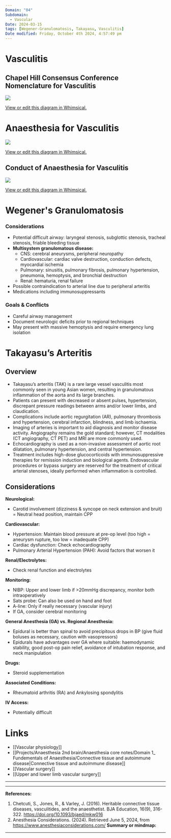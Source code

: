 ```yaml
---
Domain: "04"
Subdomain:
  - Vascular
Date: 2024-03-15
tags: [Wegener-Granulomatosis, Takayasu, Vasculitis]
Date modified: Friday, October 4th 2024, 4:57:49 pm
---
```


# Vasculitis

## Chapel Hill Consensus Conference Nomenclature for Vasculitis

![](Pasted%20image%2020240702145647.png)

[View or edit this diagram in Whimsical.](https://whimsical.com/the-chapel-hill-consensus-conference-nomenclature-for-vasculitis-UyZcVtApMkavwQNSLbrg6g?ref=chatgpt)

# Anaesthesia for Vasculitis

![](Pasted%20image%2020240702145659.png)

[View or edit this diagram in Whimsical.](https://whimsical.com/system-specific-pathological-features-and-anesthetic-implication-9479QShVmCtZ6FwqU36B8s?ref=chatgpt)

## Conduct of Anaesthesia for Vasculitis

![](Pasted%20image%2020240702145709.png)

[View or edit this diagram in Whimsical.](https://whimsical.com/conduct-of-anaesthesia-for-vasculitis-XG978VjLDy6XraWkDEKgjL?ref=chatgpt)

# Wegener's Granulomatosis

### Considerations
- Potential difficult airway: laryngeal stenosis, subglottic stenosis, tracheal stenosis, friable bleeding tissue
- **Multisystem granulomatous disease:**
	- CNS: cerebral aneurysms, peripheral neuropathy
	- Cardiovascular: cardiac valve destruction, conduction defects, myocardial ischemia
	- Pulmonary: sinusitis, pulmonary fibrosis, pulmonary hypertension, pneumonia, hemoptysis, and bronchial destruction
	- Renal: hematuria, renal failure
- Possible contraindication to arterial line due to peripheral arteritis
- Medications including immunosuppressants

### Goals & Conflicts
- Careful airway management
- Document neurologic deficits prior to regional techniques
- May present with massive hemoptysis and require emergency lung isolation

# Takayasu’s Arteritis

## Overview
- Takayasu’s arteritis (TAK) is a rare large vessel vasculitis most commonly seen in young Asian women, resulting in granulomatous inflammation of the aorta and its large branches.
- Patients can present with decreased or absent pulses, hypertension, discrepant pressure readings between arms and/or lower limbs, and claudication.
- Complications include aortic regurgitation (AR), pulmonary thrombosis and hypertension, cerebral infarction, blindness, and limb ischaemia.
- Imaging of arteries is important to aid diagnosis and monitor disease activity. Angiography remains the gold standard; however, CT modalities (CT angiography, CT PET) and MRI are more commonly used.
- Echocardiography is used as a non-invasive assessment of aortic root dilatation, pulmonary hypertension, and central hypertension.
- Treatment includes high-dose glucocorticoids with immunosuppressive therapies for remission induction and biological agents. Endovascular procedures or bypass surgery are reserved for the treatment of critical arterial stenoses, ideally performed when inflammation is controlled.

## Considerations

**Neurological:**
   - Carotid involvement (dizziness & syncope on neck extension and bruit) = Neutral head position, maintain CPP

**Cardiovascular:**
   - Hypertension: Maintain blood pressure at pre-op level (too high = aneurysm rupture, too low = inadequate CPP)
   - Cardiac dysfunction: Check echocardiography
   - Pulmonary Arterial Hypertension (PAH): Avoid factors that worsen it

**Renal/Electrolytes:**
   - Check renal function and electrolytes

**Monitoring:**
   - NIBP: Upper and lower limb if >20mmHg discrepancy, monitor both intraoperatively
   - Sats probe: Can also be used on hand and foot
   - A-line: Only if really necessary (vascular injury)
   - If GA, consider cerebral monitoring

**General Anesthesia (GA) vs. Regional Anesthesia:**
   - Epidural is better than spinal to avoid precipitous drops in BP (give fluid boluses as necessary, caution with vasopressors)
   - Epidurals have advantages over GA where suitable: haemodynamic stability, good post-op pain relief, avoidance of intubation response, and neck manipulation

**Drugs:**
   - Steroid supplementation

**Associated Conditions:**
   - Rheumatoid arthritis (RA) and Ankylosing spondylitis

**IV Access:**
   - Potentially difficult

# Links
- [[Vascular physiology]]
- [[Projects/Anaesthesia 2nd brain/Anaesthesia core notes/Domain 1_ Fundementals of Anaesthesia/Connective tissue and autoimmune disease|Connective tissue and autoimmune disease]]
- [[Vascular surgery]]
- [[Upper and lower limb vascular surgery]]

---

---
**References:**  

1. Chetcuti, S., Jones, R., & Varley, J. (2016). Heritable connective tissue diseases, vasculitides, and the anaesthetist. BJA Education, 16(9), 316-322. https://doi.org/10.1093/bjaed/mkw016
2. Anesthesia Considerations. (2024). Retrieved June 5, 2024, from https://www.anesthesiaconsiderations.com/
**Summary or mindmap:**

------------------------------------------------------------------------------------------------------------------------------------------------------------------------------------------------------------------------------
